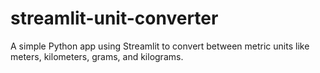 # streamlit-unit-converter
A simple Python app using Streamlit to convert between metric units like meters, kilometers, grams, and kilograms.
